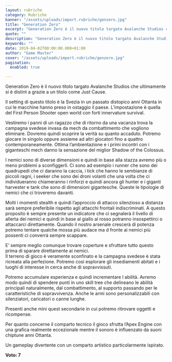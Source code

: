 ```yaml
---
layout: rubriche
category: Rubriche
banner: "/assets/uploads/import.rubriche/genzero.jpg"
title: "Generation Zero"
excerpt: "Generation Zero è il nuovo titolo targato Avalanche Studios che ultimamente si è distint   a grazie a un titolo come Just Cause. Il setting di questo titolo è la Svezia in un passato distopico anni Ottanta in cui le macchine hanno preso in ostaggio il paese. L’impostazione è quella del First Person Shooter open world [&hellip"
quote: ""
description: "Generation Zero è il nuovo titolo targato Avalanche Studios che ultimamente si è distint   a grazie a un titolo come Just Cause. Il setting di questo titolo è la Svezia in un passato distopico anni Ottanta in cui le macchine hanno preso in ostaggio il paese. L’impostazione è quella del First Person Shooter open world [&hellip"
keywords: ""
date: 2019-04-02T00:00:00.000+01:00
author: "Game Master"
cover: "/assets/uploads/import.rubriche/genzero.jpg"
pagination:
  enabled: true

---
```


Generation Zero è il nuovo titolo targato Avalanche Studios che ultimamente si è distint a grazie a un titolo come Just Cause.

Il setting di questo titolo è la Svezia in un passato distopico anni Ottanta in cui le macchine hanno preso in ostaggio il paese. L’impostazione è quella del First Person Shooter open world con forti innervature survival.

Vestiremo i panni di un ragazzo che di ritorno da una vacanza trova la campagna svedese invasa da mech da combattimento che vogliono eliminare. Dovremo quindi scoprire la verità su quanto accaduto. Potremo giocare in singolo oppure assieme ad altri giocatori fino a quattro contemporaneamente. Ottima l’ambientazione e i primi incontri con i giganteschi mech danno la sensazione del miglior Shadow of the Colossus.

I nemici sono di diverse dimensioni e quindi in base alla stazza avremo più o meno problemi a sconfiggerli. Ci sono ad esempio i runner che sono dei quadrupedi che ci daranno la caccia, i tick che hanno le sembianze di piccoli ragni, i seeker che sono dei droni volanti che una volta che ci individueranno chiameranno i rinforzi e quindi ancora gli hunter e i giganti harvester e tank che sono di dimensioni gigantesche. Queste le tipologie di nemici che ci troveremo davanti.

Molti i momenti stealth e quindi l’approccio di attacco silenzioso a distanza sarà sempre preferibile rispetto agli attacchi frontali indiscriminati. A questo proposito è sempre presente un indicatore che ci segnalerà il livello di allerta dei nemici e quindi in base al giallo al rosso potranno insospettirci o attaccarci direttamente. Quando il nostro arsenale crescerà di potenza potremo tentare qualche mossa più audace ma d fronte ai nemici più possenti ci converrà sempre scappare.

E’ sempre meglio comunque trovare coperture e sfruttare tutto questo prima di sparare direttamente ai nemici.  
Il terreno di gioco è veramente sconfinato e la campagna svedese è stata ricreata alla perfezione. Potremo così esplorare gli insediamenti abitati e i luoghi di interesse in cerca anche di sopravvissuti.

Potremo accumulare esperienza e quindi incrementare l abilità. Avremo modo quindi di spendere punti in uno skill tree che delineano le abilità principali naturalmente, dal combattimento, al supporto passando per le caratteristiche di sopravvivenza. Anche le armi sono personalizzabili con silenziatori, caricatori o canne lunghe.

Presenti anche mini quest secondarie in cui potremo ritrovare oggetti e ricompense.

Per quanto concerne il comparto tecnico il gioco sfrutta l’Apex Engine con una grafica realmente eccezionale mentre il sonoro è influenzato da suoni chiptune anni Ottanta.

Un gameplay divertente con un comparto artistico particolarmente ispirato.

**Voto: 7**